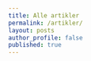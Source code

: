 ```yaml
---
title: Alle artikler
permalink: /artikler/
layout: posts
author_profile: false
published: true
---
```

